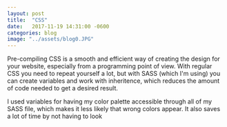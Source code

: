 ```yaml
---
layout: post
title:  "CSS"
date:   2017-11-19 14:31:00 -0600
categories: blog
image: "../assets/blog0.JPG"
---
```

Pre-compiling CSS is a smooth and efficient way of creating the design for your website, especially from a programming point of view. With regular CSS you need to repeat yourself a lot, but with SASS (which I'm using) you can create variables and work with inheritence, which reduces the amount of code needed to get a desired result.

I used variables for having my color palette accessible through all of my SASS file, which makes it less likely that wrong colors appear. It also saves a lot of time by not having to look 